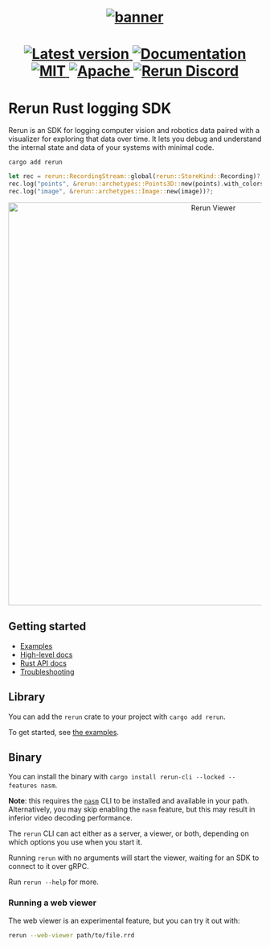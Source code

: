 <h1 align="center">
  <a href="https://www.rerun.io/">
    <img alt="banner" src="https://user-images.githubusercontent.com/1148717/218142418-1d320929-6b7a-486e-8277-fbeef2432529.png">
  </a>
</h1>

<h1 align="center">
  <a href="https://crates.io/crates/rerun">                             <img alt="Latest version" src="https://img.shields.io/crates/v/rerun.svg">                               </a>
  <a href="https://docs.rs/rerun">                                      <img alt="Documentation"  src="https://docs.rs/rerun/badge.svg">                                         </a>
  <a href="https://github.com/rerun-io/rerun/blob/main/LICENSE-MIT">    <img alt="MIT"            src="https://img.shields.io/badge/license-MIT-blue.svg">                        </a>
  <a href="https://github.com/rerun-io/rerun/blob/main/LICENSE-APACHE"> <img alt="Apache"         src="https://img.shields.io/badge/license-Apache-blue.svg">                     </a>
  <a href="https://discord.gg/Gcm8BbTaAj">                              <img alt="Rerun Discord"  src="https://img.shields.io/discord/1062300748202921994?label=Rerun%20Discord"> </a>
</h1>

# Rerun Rust logging SDK
Rerun is an SDK for logging computer vision and robotics data paired with a visualizer for exploring that data over time. It lets you debug and understand the internal state and data of your systems with minimal code.

```shell
cargo add rerun
````

```rust
let rec = rerun::RecordingStream::global(rerun::StoreKind::Recording)?;
rec.log("points", &rerun::archetypes::Points3D::new(points).with_colors(colors))?;
rec.log("image", &rerun::archetypes::Image::new(image))?;
```

<p align="center">
  <img width="800" alt="Rerun Viewer" src="https://user-images.githubusercontent.com/1148717/218763490-f6261ecd-e19e-4520-9b25-446ce1ee6328.png">
</p>

## Getting started
- [Examples](https://github.com/rerun-io/rerun/tree/latest/examples/rust)
- [High-level docs](http://rerun.io/docs)
- [Rust API docs](https://docs.rs/rerun/)
- [Troubleshooting](https://www.rerun.io/docs/getting-started/troubleshooting)

## Library
You can add the `rerun` crate to your project with `cargo add rerun`.

To get started, see [the examples](https://github.com/rerun-io/rerun/tree/latest/examples/rust).

## Binary
You can install the binary with `cargo install rerun-cli --locked --features nasm`.

**Note**: this requires the [`nasm`](https://www.nasm.us) CLI to be installed and available in your path.
Alternatively, you may skip enabling the `nasm` feature, but this may result in inferior video decoding performance.

The `rerun` CLI can act either as a server, a viewer, or both, depending on which options you use when you start it.

Running `rerun` with no arguments will start the viewer, waiting for an SDK to connect to it over gRPC.

Run `rerun --help` for more.

### Running a web viewer
The web viewer is an experimental feature, but you can try it out with:

```sh
rerun --web-viewer path/to/file.rrd
```
